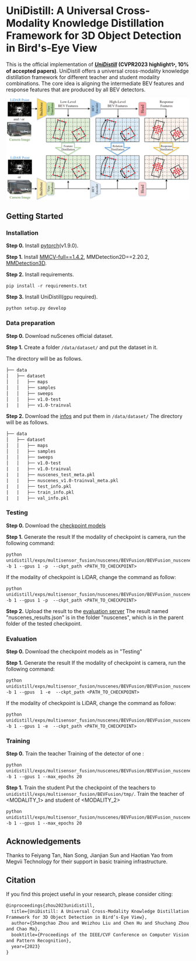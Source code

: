 # UniDistill: A Universal Cross-Modality Knowledge Distillation Framework for 3D Object Detection in Bird's-Eye View

This is the official implementation of ***[UniDistill](https://arxiv.org/abs/2303.15083)*** **(CVPR2023 highlight✨, 10% of accepted papers)**. UniDistill offers a universal cross-modality knowledge distillation framework for different teacher and student modality combinations. The core idea is aligning the intermediate BEV features and response features that are produced by all BEV detectors.
<center>
<img src='figs/unidistil_framework.png'>
</center>

## Getting Started
### Installation
**Step 0.** Install [pytorch](https://pytorch.org/)(v1.9.0).

**Step 1.** Install [MMCV-full==1.4.2](https://download.openmmlab.com/mmcv/dist/cu102/torch1.9.0/index.html), MMDetection2D==2.20.2, [MMDetection3D](https://github.com/open-mmlab/mmdetection3d).

**Step 2.** Install requirements.
```shell
pip install -r requirements.txt
```
**Step 3.** Install UniDistill(gpu required).
```shell
python setup.py develop
```

### Data preparation
**Step 0.** Download nuScenes official dataset.

**Step 1.** Create a folder `/data/dataset/` and put the dataset in it.

The directory will be as follows.
```
├── data
│   ├── dataset
│   │   ├── maps
│   │   ├── samples
│   │   ├── sweeps
│   │   ├── v1.0-test
|   |   ├── v1.0-trainval
```
**Step 2.** Download the [infos](https://drive.google.com/file/d/1UZzSSQiD3mr3Zsgj3MS-Hg5tix3-2ZKP/view?usp=share_link) and put them in `/data/dataset/`
The directory will be as follows.
```
├── data
│   ├── dataset
│   │   ├── maps
│   │   ├── samples
│   │   ├── sweeps
│   │   ├── v1.0-test
|   |   ├── v1.0-trainval
|   |   ├── nuscenes_test_meta.pkl
|   |   ├── nuscenes_v1.0-trainval_meta.pkl
|   |   ├── test_info.pkl
|   |   ├── train_info.pkl
|   |   ├── val_info.pkl
```

### Testing
**Step 0.** Download the [checkpoint models](https://drive.google.com/file/d/1qOydSalaB4Zdtsb8HPSZt7btl3cKfdU2/view?usp=sharing)

**Step 1.**  Generate the result
If the modality of checkpoint is camera, run the following command:
```shell
python unidistill/exps/multisensor_fusion/nuscenes/BEVFusion/BEVFusion_nuscenes_centerhead_camera_exp.py -b 1 --gpus 1 -p  --ckpt_path <PATH_TO_CHECKPOINT>
```
If the modality of checkpoint is LiDAR, change the command as follow:
```shell
python unidistill/exps/multisensor_fusion/nuscenes/BEVFusion/BEVFusion_nuscenes_centerhead_lidar_exp.py -b 1 --gpus 1 -p  --ckpt_path <PATH_TO_CHECKPOINT>
```
**Step 2.**  Upload the result to the [evaluation server](https://eval.ai/web/challenges/challenge-page/356/)
The result named "nuscenes_results.json" is in the folder "nuscenes", which is in the parent folder of the tested checkpoint.
### Evaluation
**Step 0.** Download the checkpoint models as in "Testing"

**Step 1.**  Generate the result
If the modality of checkpoint is camera, run the following command:
```shell
python unidistill/exps/multisensor_fusion/nuscenes/BEVFusion/BEVFusion_nuscenes_centerhead_camera_exp.py -b 1 --gpus  1 -e  --ckpt_path <PATH_TO_CHECKPOINT>
```
If the modality of checkpoint is LiDAR, change the command as follow:
```shell
python unidistill/exps/multisensor_fusion/nuscenes/BEVFusion/BEVFusion_nuscenes_centerhead_camera_exp.py -b 1 --gpus 1 -e  --ckpt_path <PATH_TO_CHECKPOINT>
```
### Training
**Step 0.** Train the teacher
Training of the detector of one <MODALITY>:
```shell
python unidistill/exps/multisensor_fusion/nuscenes/BEVFusion/BEVFusion_nuscenes_centerhead_<MODALITY>_exp.py -b 1 --gpus 1 --max_epochs 20
```
**Step 1.**  Train the student
Put the checkpoint of the teachers to `unidistill/exps/multisensor_fusion/BEVFusion/tmp/`. Train the teacher of <MODALITY_1> and student of <MODALITY_2>
```shell
python unidistill/exps/multisensor_fusion/nuscenes/BEVFusion/BEVFusion_nuscenes_centerhead_<MODALITY_2>_exp_distill_<MODALITY_1>.py -b 1 --gpus 1 --max_epochs 20
```

## Acknowledgements
Thanks to Feiyang Tan, Nan Song, Jianjian Sun and Haotian Yao from Megvii Technology for their support in basic training infrastructure.


## Citation
If you find this project useful in your research, please consider citing:

```
@inproceedings{zhou2023unidistill,
  title={UniDistill: A Universal Cross-Modality Knowledge Distillation Framework for 3D Object Detection in Bird’s-Eye View},
  author={Shengchao Zhou and Weizhou Liu and Chen Hu and Shuchang Zhou and Chao Ma},
  booktitle={Proceedings of the IEEE/CVF Conference on Computer Vision and Pattern Recognition},
  year={2023}
}
```
